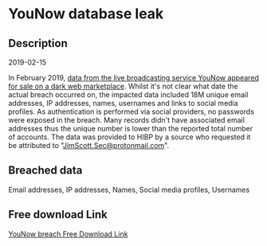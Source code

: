 # YouNow database leak

## Description

2019-02-15

In February 2019, <a href="https://techcrunch.com/2019/02/14/hacker-strikes-again/" target="_blank" rel="noopener">data from the live broadcasting service YouNow appeared for sale on a dark web marketplace</a>. Whilst it's not clear what date the actual breach occurred on, the impacted data included 18M unique email addresses, IP addresses, names, usernames and links to social media profiles. As authentication is performed via social providers, no passwords were exposed in the breach. Many records didn't have associated email addresses thus the unique number is lower than the reported total number of accounts. The data was provided to HIBP by a source who requested it be attributed to &quot;JimScott.Sec@protonmail.com&quot;.

## Breached data

Email addresses, IP addresses, Names, Social media profiles, Usernames

## Free download Link

[YouNow breach Free Download Link](https://link-to.net/1229997/615.5673826066318/dynamic/?r=aHR0cHM6Ly93d3cubWVkaWFmaXJlLmNvbS92aWV3L3ZzRFhUcm91Mk1uODU1Ty95b3Vub3cuY29tL2ZpbGU=)